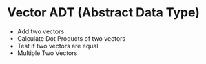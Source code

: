 # Vector ADT (Abstract Data Type)
- Add two vectors
- Calculate Dot Products of two vectors
- Test if two vectors are equal
- Multiple Two Vectors